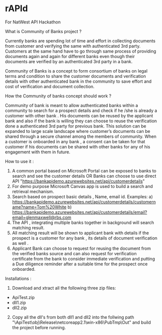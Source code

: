 # rAPId
For NatWest API Hackathon

What is Community of Banks  project ?

Currently banks are spending lot of time and effort in collecting documents from customer and verifying the same with authenticated 3rd party. Customers at the same hand have to go through same process of providing documents again and again for different banks even though their documents are verified by an authenticated  3rd party in a bank.

Community of Banks is a concept to form consortium of banks on legal terms and condition to share the customer documents and verification details with other authenticated bank in the community to save effort and cost of verification and document collection.

How the Community of banks concept should work ?

Community of bank is meant to allow authenticated banks within a community to search for a prospect details and check if he /she is already a customer with other bank . His documents can be reused by the applicant bank and also if the bank is willing they can choose to reuse the  verification done a authenticated 3rd party for previous bank.
This solution can be  expanded to large scale landscape where customer’s documents can be shared through a secure channel among the members of community.
When a customer is onboarded in any bank , a consent can be taken for that customer if his documents can be shared with other banks for any of his engagement with them in future.


How to use it :  
1.	A common portal based on Microsoft Portal can be exposed to banks to search and see the customer details OR Banks can choose to use direct API "https://bankapidemo.azurewebsites.net/api/customerdetails"
2.	For demo purpose Microsoft Canvas app is used to build a search and retrieval mechanism.
3.	Search based on prospect basic details , Name, email id. 
  Examples: 
  a) https://bankapidemo.azurewebsites.net/api/customerdetails/customername?name=Tom%20White 
  b) https://bankapidemo.azurewebsites.net/api/customerdetails/email?email=glenmaxwell@rbs.com
4.	The  API , integrating multiple banks together in background will search matching result.
5.	All matching result will be shown to applicant bank with details if the prospect is a customer for any bank , its details of document verification as well .
6.	Applicant Bank can choose to request for reusing the document from the verified banks source and can also request for verification certificate from the bank to consider immediate verification and putting a Due diligence reminder after a suitable time for the prospect once onboarded.


Installations : 
1. Download and xtract all the following three zip files:
- ApiTest.zip
- dll1.zip
- dll2.zip

2. Copy all the dll's from both dll1 and dll2 into the follwing path "\ApiTest\obj\Release\netcoreapp2.1\win-x86\PubTmp\Out" and build the project before running.
